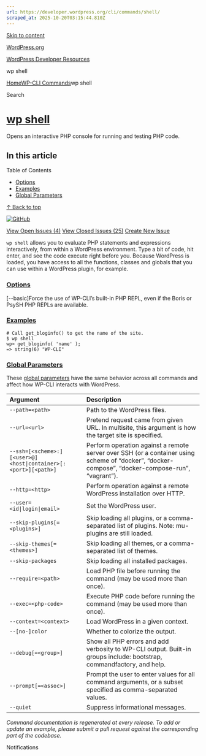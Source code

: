 ```yaml
---
url: https://developer.wordpress.org/cli/commands/shell/
scraped_at: 2025-10-20T03:15:44.810Z
---
```


[Skip to content](https://developer.wordpress.org/cli/commands/shell/#wp--skip-link--target)

[WordPress.org](https://wordpress.org/)

[WordPress Developer Resources](https://developer.wordpress.org/)

wp shell


[Home](https://developer.wordpress.org/)[WP-CLI Commands](https://developer.wordpress.org/cli/commands/)wp shell

Search

# [wp shell](https://developer.wordpress.org/cli/commands/shell/)

Opens an interactive PHP console for running and testing PHP code.

## In this article

Table of Contents

- [Options](https://developer.wordpress.org/cli/commands/shell/#options)
- [Examples](https://developer.wordpress.org/cli/commands/shell/#examples)
- [Global Parameters](https://developer.wordpress.org/cli/commands/shell/#global-parameters)

[↑ Back to top](https://developer.wordpress.org/cli/commands/shell/#wp--skip-link--target)

[![GitHub](https://make.wordpress.org/cli/wp-content/plugins/wporg-cli/assets/images/github-mark.svg)](https://github.com/wp-cli/shell-command)

[View Open Issues (4)](https://github.com/login?return_to=%2Fissues%3Fq%3Dlabel%3Acommand%3Ashell+sort%3Aupdated-desc+org%3Awp-cli+is%3Aopen) [View Closed Issues (25)](https://github.com/login?return_to=%2Fissues%3Fq%3Dlabel%3Acommand%3Ashell+sort%3Aupdated-desc+org%3Awp-cli+is%3Aclosed) [Create New Issue](https://github.com/wp-cli/shell-command/issues/new)

`wp shell` allows you to evaluate PHP statements and expressions interactively, from within a WordPress environment. Type a bit of code, hit enter, and see the code execute right before you. Because WordPress is loaded, you have access to all the functions, classes and globals that you can use within a WordPress plugin, for example.

### [Options](https://developer.wordpress.org/cli/commands/shell/\#options)

\[--basic\]Force the use of WP-CLI’s built-in PHP REPL, even if the Boris or PsySH PHP REPLs are available.

### [Examples](https://developer.wordpress.org/cli/commands/shell/\#examples)

```
# Call get_bloginfo() to get the name of the site.
$ wp shell
wp> get_bloginfo( 'name' );
=> string(6) "WP-CLI"

```

### [Global Parameters](https://developer.wordpress.org/cli/commands/shell/\#global-parameters)

These [global parameters](https://make.wordpress.org/cli/handbook/config/) have the same behavior across all commands and affect how WP-CLI interacts with WordPress.

| **Argument** | **Description** |
| :-- | :-- |
| `--path=<path>` | Path to the WordPress files. |
| `--url=<url>` | Pretend request came from given URL. In multisite, this argument is how the target site is specified. |
| `--ssh=[<scheme>:][<user>@]<host\|container>[:<port>][<path>]` | Perform operation against a remote server over SSH (or a container using scheme of “docker”, “docker-compose”, “docker-compose-run”, “vagrant”). |
| `--http=<http>` | Perform operation against a remote WordPress installation over HTTP. |
| `--user=<id\|login\|email>` | Set the WordPress user. |
| `--skip-plugins[=<plugins>]` | Skip loading all plugins, or a comma-separated list of plugins. Note: mu-plugins are still loaded. |
| `--skip-themes[=<themes>]` | Skip loading all themes, or a comma-separated list of themes. |
| `--skip-packages` | Skip loading all installed packages. |
| `--require=<path>` | Load PHP file before running the command (may be used more than once). |
| `--exec=<php-code>` | Execute PHP code before running the command (may be used more than once). |
| `--context=<context>` | Load WordPress in a given context. |
| `--[no-]color` | Whether to colorize the output. |
| `--debug[=<group>]` | Show all PHP errors and add verbosity to WP-CLI output. Built-in groups include: bootstrap, commandfactory, and help. |
| `--prompt[=<assoc>]` | Prompt the user to enter values for all command arguments, or a subset specified as comma-separated values. |
| `--quiet` | Suppress informational messages. |

_Command documentation is regenerated at every release. To add or update an example, please submit a pull request against the corresponding part of the codebase._

Notifications
